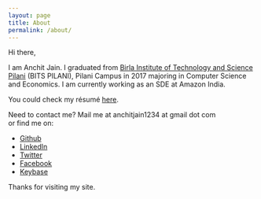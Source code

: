 ```yaml
---
layout: page
title: About
permalink: /about/
---
```

Hi there,

I am Anchit Jain. I graduated from [Birla Institute of Technology and Science Pilani][bits] (BITS PILANI), Pilani Campus in 2017 majoring in Computer Science and Economics. I am currently working as an SDE at Amazon India.

You could check my résumé [here][resume].

Need to contact me? Mail me at anchitjain1234 at gmail dot com  
or find me on: 
<ul>
<li><a href="https://github.com/anchitjain1234">Github</a></li>
<li><a href="https://linkedin.com/in/anchitjain1234">LinkedIn</a></li>
<li><a href="https://twitter.com/anchitjain1234">Twitter</a></li>
<li><a href="https://www.facebook.com/anchit.jain.1234">Facebook</a></li>
<li><a href="https://keybase.io/anchitjain1234">Keybase</a></li>
</ul>

Thanks for visiting my site.


[bits]: http://www.bits-pilani.ac.in
[resume]: ../assets/resume.pdf
[keybase]: https://keybase.io/anchitjain1234
